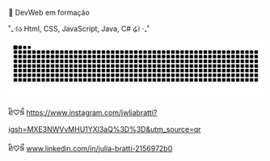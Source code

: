 🩶 DevWeb em formação 

˚₊‧꒰ა Html, CSS, JavaScript, Java, C# ໒꒱ ‧₊˚

![Snake animation](https://github.com/jwlinha/jwlinha/blob/output/github-contribution-grid-snake.svg)

ཐི♡ཋྀ https://www.instagram.com/jwliabratti?igsh=MXE3NWVvMHU1YXl3aQ%3D%3D&utm_source=qr

ཐི♡ཋྀ www.linkedin.com/in/julia-bratti-2156972b0
